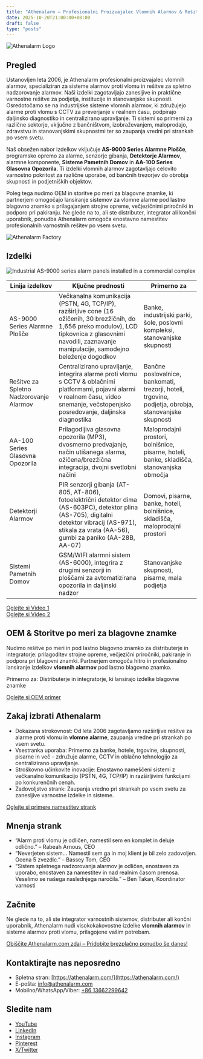 ```yaml
---
title: "Athenalarm – Profesionalni Proizvajalec Vlomnih Alarmov & Rešitve za Spletno Nadzorovanje Alarmov"
date: 2025-10-20T21:00:00+08:00
draft: false
type: "posts"
---
```


![Athenalarm Logo](https://athenalarm.com/wp-content/uploads/2025/05/athenalarm_home.png)

## Pregled

Ustanovljen leta 2006, je Athenalarm profesionalni proizvajalec vlomnih alarmov, specializiran za sisteme alarmov proti vlomu in rešitve za spletno nadzorovanje alarmov. Naši izdelki zagotavljajo zanesljive in praktične varnostne rešitve za podjetja, institucije in stanovanjske skupnosti. Osredotočamo se na industrijske sisteme vlomnih alarmov, ki združujejo alarme proti vlomu s CCTV za preverjanje v realnem času, podpirajo daljinsko diagnostiko in centralizirano upravljanje. Ti sistemi so primerni za različne sektorje, vključno z bančništvom, izobraževanjem, maloprodajo, zdravstvu in stanovanjskimi skupnostmi ter so zaupanja vredni pri strankah po vsem svetu.

Naš obsežen nabor izdelkov vključuje **AS-9000 Series Alarmne Plošče**, programsko opremo za alarme, senzorje gibanja, **Detektorje Alarmov**, alarmne komponente, **Sisteme Pametnih Domov** in **AA-100 Series Glasovna Opozorila**. Ti izdelki vlomnih alarmov zagotavljajo celovito varnostno pokritost za različne uporabe, od bančnih trezorjev do obrobja skupnosti in podjetniških objektov.

Poleg tega nudimo OEM in storitve po meri za blagovne znamke, ki partnerjem omogočajo lansiranje sistemov za vlomne alarme pod lastno blagovno znamko s prilagajanjem strojne opreme, večjezičnimi priročniki in podporo pri pakiranju. Ne glede na to, ali ste distributer, integrator ali končni uporabnik, ponudba Athenalarm omogoča enostavno namestitev profesionalnih varnostnih rešitev po vsem svetu.

![Athenalarm Factory](https://athenalarm.com/wp-content/uploads/2022/05/Athenalarm-factory-03-540.jpg)

## Izdelki

![Industrial AS-9000 series alarm panels installed in a commercial complex](https://athenalarm.com/wp-content/uploads/2022/05/Athenalarm-burglar-alarms-1024.jpg)

| Linija izdelkov | Ključne prednosti | Primerno za |
|-----------------|-----------------|-------------|
| AS-9000 Series Alarmne Plošče | Večkanalna komunikacija (PSTN, 4G, TCP/IP), razširljive cone (16 ožičenih, 30 brezžičnih, do 1,656 preko modulov), LCD tipkovnica z glasovnimi navodili, zaznavanje manipulacije, samodejno beleženje dogodkov | Banke, industrijski parki, šole, poslovni kompleksi, stanovanjske skupnosti |
| Rešitve za Spletno Nadzorovanje Alarmov | Centralizirano upravljanje, integrira alarme proti vlomu s CCTV & oblačnimi platformami, pojavni alarmi v realnem času, video snemanje, večstopenjsko posredovanje, daljinska diagnostika | Bančne poslovalnice, bankomati, trezorji, hoteli, trgovine, podjetja, obrobja, stanovanjske skupnosti |
| AA-100 Series Glasovna Opozorila | Prilagodljiva glasovna opozorila (MP3), dvosmerno predvajanje, način utišanega alarma, ožičena/brezžična integracija, dvojni svetlobni načini | Maloprodajni prostori, bolnišnice, pisarne, hoteli, banke, skladišča, stanovanjska območja |
| Detektorji Alarmov | PIR senzorji gibanja (AT-805, AT-806), fotoelektrični detektor dima (AS-603PC), detektor plina (AS-705), digitalni detektor vibracij (AS-971), stikala za vrata (AA-56), gumbi za paniko (AA-28B, AA-07) | Domovi, pisarne, banke, hoteli, bolnišnice, skladišča, maloprodajni prostori |
| Sistemi Pametnih Domov | GSM/WIFI alarmni sistem (AS-6000), integrira z drugimi senzorji in ploščami za avtomatizirana opozorila in daljinski nadzor | Stanovanjske skupnosti, pisarne, mala podjetja |

[Oglejte si Video 1](https://www.youtube.com/watch?v=fxNFCblKrTA)  
[Oglejte si Video 2](https://www.youtube.com/watch?v=FouMQpGDZNk)

## OEM & Storitve po meri za blagovne znamke

Nudimo rešitve po meri in pod lastno blagovno znamko za distributerje in integratorje: prilagoditev strojne opreme, večjezični priročniki, pakiranje in podpora pri blagovni znamki. Partnerjem omogoča hitro in profesionalno lansiranje izdelkov **vlomnih alarmov** pod lastno blagovno znamko.

Primerno za: Distributerje in integratorje, ki lansirajo izdelke blagovne znamke

[Oglejte si OEM primer](https://www.instagram.com/p/CTj0hpEjxJ0/)

## Zakaj izbrati Athenalarm

- Dokazana strokovnost: Od leta 2006 zagotavljamo razširljive rešitve za alarme proti vlomu in **vlomne alarme**, zaupanja vredne pri strankah po vsem svetu.  
- Vsestranka uporaba: Primerno za banke, hotele, trgovine, skupnosti, pisarne in več – združuje alarme, CCTV in oblačno tehnologijo za centralizirano upravljanje.  
- Stroškovno učinkovite inovacije: Enostavno nameščeni sistemi z večkanalno komunikacijo (PSTN, 4G, TCP/IP) in razširljivimi funkcijami po konkurenčnih cenah.  
- Zadovoljstvo strank: Zaupanja vredno pri strankah po vsem svetu za zanesljive varnostne izdelke in sisteme.

[Oglejte si primere namestitev strank](https://www.instagram.com/p/DJ0VWautwqA/?img_index=2)

## Mnenja strank

- “Alarm proti vlomu je odličen, namestil sem en komplet in deluje odlično.” – Rabeah Arnous, CEO  
- “Neverjeten sistem… Namestil sem ga in moj klient je bil zelo zadovoljen. Ocena 5 zvezdic.” – Bassey Tom, CEO  
- “Sistem spletnega nadzorovanja alarmov je odličen, enostaven za uporabo, enostaven za namestitev in nad realnim časom prenosa. Veselimo se našega naslednjega naročila.” – Ben Takan, Koordinator varnosti

## Začnite

Ne glede na to, ali ste integrator varnostnih sistemov, distributer ali končni uporabnik, Athenalarm nudi visokokakovostne izdelke **vlomnih alarmov** in sisteme alarmov proti vlomu, prilagojene vašim potrebam.

[Obiščite Athenalarm.com zdaj – Pridobite brezplačno ponudbo še danes!](https://athenalarm.com/)

## Kontaktirajte nas neposredno

- Spletna stran: [https://athenalarm.com/](https://athenalarm.com/)  
- E-pošta: [info@athenalarm.com](mailto:info@athenalarm.com)  
- Mobilno/WhatsApp/Viber: [+86 13662299642](https://api.whatsapp.com/send?phone=8613662299642)

## Sledite nam

- [YouTube](https://www.youtube.com/channel/UCP0_Wg3aylBn69eBIH2Fazg)  
- [LinkedIn](https://www.linkedin.com/company/athenalarm/)  
- [Instagram](https://www.instagram.com/athenalarm/)  
- [Pinterest](https://www.pinterest.com/athenalarm/)  
- [X/Twitter](https://x.com/Athenalarm)